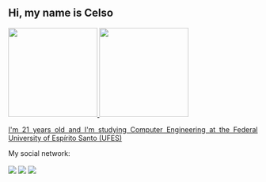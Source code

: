   <h2>Hi, my name is Celso</h2>

 <div>
  <a href="https://github.com/celso-nantes">
  <img height="180em" src="https://github-readme-stats.vercel.app/api?username=celso-nantes&show_icons=true&theme=midnight-purple&include_all_commits=true&count_private=true"/>
  <img height="180em" src="https://github-readme-stats.vercel.app/api/top-langs/?username=celso-nantes&layout=compact&langs_count=16&theme=midnight-purple"/> 
<div> 
   <p align="justify">     
I'm 21 years old and I'm studying Computer Engineering at the Federal University of Espírito Santo (UFES)  </a
    </a>
    <p align="justify"> My social network: </a
      > <br /><br />
  <a href="https://instagram.com/celso.nantes" target="_blank"><img src="https://img.shields.io/badge/-Instagram-%23E4405F?style=for-the-badge&logo=instagram&logoColor=white" target="_blank"></a>
 <a href="https://discord.gg/378708962645770240" target="_blank"><img src="https://img.shields.io/badge/Discord-7289DA?style=for-the-badge&logo=discord&logoColor=white" target="_blank"></a> 
  <a href = "celsonetu@gmail.com"><img src="https://img.shields.io/badge/-Gmail-%23333?style=for-the-badge&logo=gmail&logoColor=white" target="_blank"></a>
 
 <!--- ![Snake animation](https://github.com/rafaballerini/rafaballerini/blob/output/github-contribution-grid-snake.svg)--->
 
</div>
